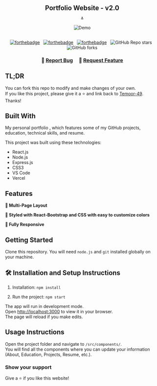 <h2 align="center">
  Portfolio Website - v2.0<br/>
  <a href="." target="_blank">.</a>
</h2>
<div align="center">
  <img alt="Demo" src="./Images/readme-img1.png" />
</div>

<br/>

<center>

[![forthebadge](https://forthebadge.com/images/badges/built-with-love.svg)](https://forthebadge.com) &nbsp;
[![forthebadge](https://forthebadge.com/images/badges/made-with-javascript.svg)](https://forthebadge.com) &nbsp;
[![forthebadge](https://forthebadge.com/images/badges/open-source.svg)](https://forthebadge.com) &nbsp;
![GitHub Repo stars](https://img.shields.io/github/stars/Temoor-49/Portfolio?color=red&logo=github&style=for-the-badge) &nbsp;
![GitHub forks](https://img.shields.io/github/forks/Temoor-49/Portfolio?color=red&logo=github&style=for-the-badge)

</center>

<h3 align="center">
    🔹
    <a href="https://github.com/Temoor-49/Portfolio/issues">Report Bug</a> &nbsp; &nbsp;
    🔹
    <a href="https://github.com/Temoor-49/Portfolio/issues">Request Feature</a>
</h3>

## TL;DR

You can fork this repo to modify and make changes of your own.  
If you like this project, please give it a ⭐ and link back to [Temoor-49](https://github.com/Temoor-49/Portfolio). Thanks!

## Built With

My personal portfolio <a href="." target="_blank">.</a> which features some of my GitHub projects, education, technical skills, and resume.<br/>

This project was built using these technologies:

- React.js
- Node.js
- Express.js
- CSS3
- VS Code
- Vercel

## Features

**📖 Multi-Page Layout**

**🎨 Styled with React-Bootstrap and CSS with easy to customize colors**

**📱 Fully Responsive**

## Getting Started

Clone this repository. You will need `node.js` and `git` installed globally on your machine.

## 🛠 Installation and Setup Instructions

1. Installation: `npm install`

2. Run the project: `npm start`

The app will run in development mode.  
Open [http://localhost:3000](http://localhost:3000) to view it in your browser.  
The page will reload if you make edits.

## Usage Instructions

Open the project folder and navigate to `/src/components/`. <br/>
You will find all the components where you can update your information (About, Education, Projects, Resume, etc.).

### Show your support

Give a ⭐ if you like this website!
